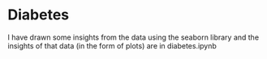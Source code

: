 # Diabetes
I have drawn some insights from the data using the seaborn library and the insights of that data (in the form of plots) are in diabetes.ipynb 
